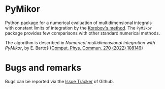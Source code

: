 # PyMikor

Python package for a numerical evaluation of multidimensional integrals with constant limits of integration by the [Korobov's method](http://wwwinfo.jinr.ru/programs/jinrlib/d121.htm).
The `PyMikor` package provides few comparisons with other standard numerical methods.

The algorithm is described in *Numerical multidimensional integration with PyMikor*, by E. Bartoš ([Comput. Phys. Commun. 270 (2022) 108149](https://doi.org/10.1016/j.cpc.2021.108149))

# Bugs and remarks

Bugs can be reported via the [Issue Tracker](https://github.com/Mezek/pymikor/issues) of Github.
